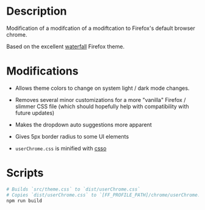 # Description

Modification of a modifcation of a modiftcation to Firefox's default browser chrome.

Based on the excellent [waterfall](https://github.com/crambaud/waterfall) Firefox theme.

# Modifications

- Allows theme colors to change on system light / dark mode changes.

- Removes several minor customizations for a more "vanilla" Firefox / slimmer CSS file (which should hopefully help with compatibility with future updates)

- Makes the dropdown auto suggestions more apparent

- Gives 5px border radius to some UI elements

- `userChrome.css` is minified with [csso](https://github.com/css/csso)

# Scripts

```sh
# Builds `src/theme.css` to `dist/userChrome.css`
# Copies `dist/userChrome.css` to `[FF_PROFILE_PATH]/chrome/userChrome.css`
npm run build
```

